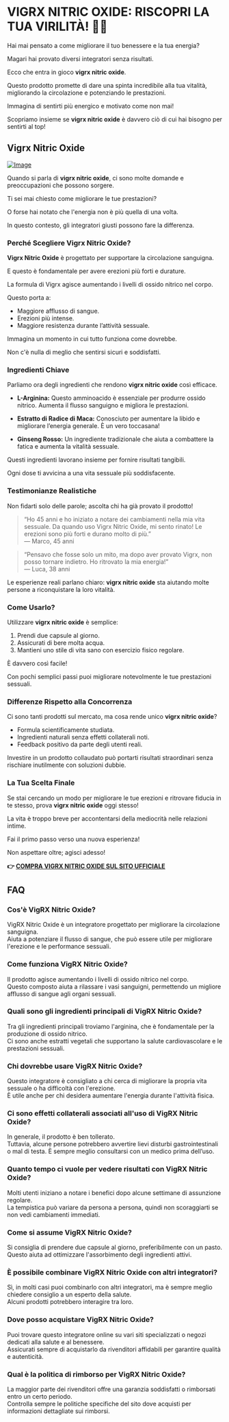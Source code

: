 # VIGRX NITRIC OXIDE: RISCOPRI LA TUA VIRILITÀ! 💪🔥

Hai mai pensato a come migliorare il tuo benessere e la tua energia? 

Magari hai provato diversi integratori senza risultati. 

Ecco che entra in gioco **vigrx nitric oxide**. 

Questo prodotto promette di dare una spinta incredibile alla tua vitalità, migliorando la circolazione e potenziando le prestazioni. 

Immagina di sentirti più energico e motivato come non mai! 

Scopriamo insieme se **vigrx nitric oxide** è davvero ciò di cui hai bisogno per sentirti al top!

## Vigrx Nitric Oxide

[![Image](https://www2.sellhealth.com/561/vigrxnitricoxide_21_1.jpg)](https://gchaffi.com/JYTAiiCb)

Quando si parla di **vigrx nitric oxide**, ci sono molte domande e preoccupazioni che possono sorgere.

Ti sei mai chiesto come migliorare le tue prestazioni? 

O forse hai notato che l'energia non è più quella di una volta. 

In questo contesto, gli integratori giusti possono fare la differenza.

### Perché Scegliere Vigrx Nitric Oxide?

**Vigrx Nitric Oxide** è progettato per supportare la circolazione sanguigna. 

E questo è fondamentale per avere erezioni più forti e durature.

La formula di Vigrx agisce aumentando i livelli di ossido nitrico nel corpo. 

Questo porta a:

- Maggiore afflusso di sangue.
- Erezioni più intense.
- Maggiore resistenza durante l’attività sessuale.

Immagina un momento in cui tutto funziona come dovrebbe. 

Non c'è nulla di meglio che sentirsi sicuri e soddisfatti.

### Ingredienti Chiave

Parliamo ora degli ingredienti che rendono **vigrx nitric oxide** così efficace.

- **L-Arginina:** Questo amminoacido è essenziale per produrre ossido nitrico. Aumenta il flusso sanguigno e migliora le prestazioni.
  
- **Estratto di Radice di Maca:** Conosciuto per aumentare la libido e migliorare l’energia generale. È un vero toccasana!

- **Ginseng Rosso:** Un ingrediente tradizionale che aiuta a combattere la fatica e aumenta la vitalità sessuale.

Questi ingredienti lavorano insieme per fornire risultati tangibili. 

Ogni dose ti avvicina a una vita sessuale più soddisfacente.

### Testimonianze Realistiche

Non fidarti solo delle parole; ascolta chi ha già provato il prodotto!

> “Ho 45 anni e ho iniziato a notare dei cambiamenti nella mia vita sessuale. Da quando uso Vigrx Nitric Oxide, mi sento rinato! Le erezioni sono più forti e durano molto di più.”  
> — Marco, 45 anni

> “Pensavo che fosse solo un mito, ma dopo aver provato Vigrx, non posso tornare indietro. Ho ritrovato la mia energia!”  
> — Luca, 38 anni

Le esperienze reali parlano chiaro: **vigrx nitric oxide** sta aiutando molte persone a riconquistare la loro vitalità.

### Come Usarlo?

Utilizzare **vigrx nitric oxide** è semplice:

1. Prendi due capsule al giorno.
2. Assicurati di bere molta acqua.
3. Mantieni uno stile di vita sano con esercizio fisico regolare.

È davvero così facile! 

Con pochi semplici passi puoi migliorare notevolmente le tue prestazioni sessuali.

### Differenze Rispetto alla Concorrenza

Ci sono tanti prodotti sul mercato, ma cosa rende unico **vigrx nitric oxide**?

- Formula scientificamente studiata.
- Ingredienti naturali senza effetti collaterali noti.
- Feedback positivo da parte degli utenti reali.

Investire in un prodotto collaudato può portarti risultati straordinari senza rischiare inutilmente con soluzioni dubbie.

### La Tua Scelta Finale

Se stai cercando un modo per migliorare le tue erezioni e ritrovare fiducia in te stesso, prova **vigrx nitric oxide** oggi stesso!

La vita è troppo breve per accontentarsi della mediocrità nelle relazioni intime.

Fai il primo passo verso una nuova esperienza!

Non aspettare oltre; agisci adesso!



**👉 [COMPRA VIGRX NITRIC OXIDE SUL SITO UFFICIALE](https://gchaffi.com/JYTAiiCb)**

## FAQ

### Cos'è VigRX Nitric Oxide?

VigRX Nitric Oxide è un integratore progettato per migliorare la circolazione sanguigna.  
Aiuta a potenziare il flusso di sangue, che può essere utile per migliorare l'erezione e le performance sessuali.

### Come funziona VigRX Nitric Oxide?

Il prodotto agisce aumentando i livelli di ossido nitrico nel corpo.  
Questo composto aiuta a rilassare i vasi sanguigni, permettendo un migliore afflusso di sangue agli organi sessuali.

### Quali sono gli ingredienti principali di VigRX Nitric Oxide?

Tra gli ingredienti principali troviamo l'arginina, che è fondamentale per la produzione di ossido nitrico.  
Ci sono anche estratti vegetali che supportano la salute cardiovascolare e le prestazioni sessuali.

### Chi dovrebbe usare VigRX Nitric Oxide?

Questo integratore è consigliato a chi cerca di migliorare la propria vita sessuale o ha difficoltà con l'erezione.  
È utile anche per chi desidera aumentare l'energia durante l'attività fisica.

### Ci sono effetti collaterali associati all'uso di VigRX Nitric Oxide?

In generale, il prodotto è ben tollerato.  
Tuttavia, alcune persone potrebbero avvertire lievi disturbi gastrointestinali o mal di testa. È sempre meglio consultarsi con un medico prima dell’uso.

### Quanto tempo ci vuole per vedere risultati con VigRX Nitric Oxide?

Molti utenti iniziano a notare i benefici dopo alcune settimane di assunzione regolare.  
La tempistica può variare da persona a persona, quindi non scoraggiarti se non vedi cambiamenti immediati.

### Come si assume VigRX Nitric Oxide?

Si consiglia di prendere due capsule al giorno, preferibilmente con un pasto.  
Questo aiuta ad ottimizzare l'assorbimento degli ingredienti attivi.

### È possibile combinare VigRX Nitric Oxide con altri integratori?

Sì, in molti casi puoi combinarlo con altri integratori, ma è sempre meglio chiedere consiglio a un esperto della salute.  
Alcuni prodotti potrebbero interagire tra loro.

### Dove posso acquistare VigRX Nitric Oxide?

Puoi trovare questo integratore online su vari siti specializzati o negozi dedicati alla salute e al benessere.  
Assicurati sempre di acquistarlo da rivenditori affidabili per garantire qualità e autenticità.

### Qual è la politica di rimborso per VigRX Nitric Oxide?

La maggior parte dei rivenditori offre una garanzia soddisfatti o rimborsati entro un certo periodo.  
Controlla sempre le politiche specifiche del sito dove acquisti per informazioni dettagliate sui rimborsi.